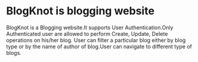 # BlogKnot is blogging website

BlogKnot is a Blogging website.It supports User Authentication.Only Authenticated user are allowed to perform Create, Update, Delete operations on his/her blog.
User can filter a particular blog either by blog type or by the name of author of blog.User can navigate to different type of blogs.
